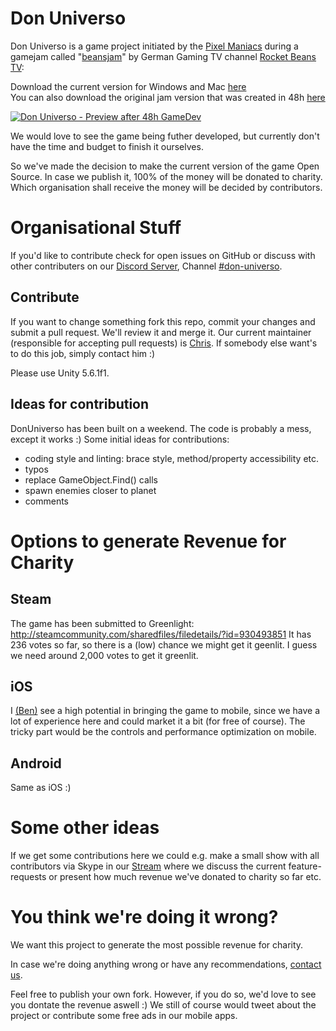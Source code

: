 # Don Universo

Don Universo is a game project initiated by the [Pixel Maniacs](https://twitter.com/pixel_maniacs) during a gamejam called "[beansjam](http://jams.gamejolt.io/beansjam)" by German Gaming TV channel [Rocket Beans TV](https://www.rocketbeans.tv):

Download the current version for Windows and Mac [here](https://github.com/PixelManiacs/DonUniverso/releases/latest)  
You can also download the original jam version that was created in 48h [here](http://gamejolt.com/games/don_universo/257535)

[![Don Universo - Preview after 48h GameDev](http://pixel-maniacs.com/uploads/donuniverso2.gif)](http://www.youtube.com/watch?v=R9mJScr46g8)

We would love to see the game being futher developed, but currently don't have the time and budget to finish it ourselves.

So we've made the decision to make the current version of the game Open Source.
In case we publish it, 100% of the money will be donated to charity.
Which organisation shall receive the money will be decided by contributors.

# Organisational Stuff

If you'd like to contribute check for open issues on GitHub or discuss with other contributers on our [Discord Server](https://discord.gg/ghxmFzj), Channel [#don-universo](https://discordapp.com/channels/235374231938924545/316945649901764628).

## Contribute

If you want to change something fork this repo, commit your changes and submit a pull request. We'll review it and merge it. Our current maintainer (responsible for accepting pull requests) is [Chris](https://twitter.com/hinzundcode). If somebody else want's to do this job, simply contact him :)

Please use Unity 5.6.1f1.

## Ideas for contribution

DonUniverso has been built on a weekend. The code is probably a mess, except it works :)
Some initial ideas for contributions:

- coding style and linting: brace style, method/property accessibility etc.
- typos
- replace GameObject.Find() calls
- spawn enemies closer to planet
- comments

# Options to generate Revenue for Charity

## Steam

The game has been submitted to Greenlight:
http://steamcommunity.com/sharedfiles/filedetails/?id=930493851
It has 236 votes so far, so there is a (low) chance we might get it geenlit. I guess we need around 2,000 votes to get it greenlit.

## iOS

I [(Ben)](https://twitter.com/blochmann) see a high potential in bringing the game to mobile, since we have a lot of experience here and could market it a bit (for free of course).
The tricky part would be the controls and performance optimization on mobile.

## Android

Same as iOS :)

# Some other ideas

If we get some contributions here we could e.g. make a small show with all contributors via Skype in our [Stream](https://www.twitch.tv/pixel_maniacs) where
we discuss the current feature-requests or present how much revenue we've donated to charity so far etc.

# You think we're doing it wrong?

We want this project to generate the most possible revenue for charity.

In case we're doing anything wrong or have any recommendations, [contact us](https://twitter.com/pixel_maniacs).

Feel free to publish your own fork. However, if you do so, we'd love to see you dontate the revenue aswell :)
We still of course would tweet about the project or contribute some free ads in our mobile apps.
